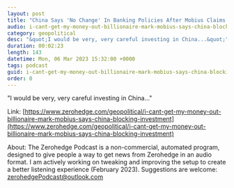 ```yaml
---
layout: post
title: "China Says 'No Change' In Banking Policies After Mobius Claims Money Trapped"
audio: i-cant-get-my-money-out-billionaire-mark-mobius-says-china-blocking-investment-1
category: geopolitical
desc: "&quot;I would be very, very careful investing in China...&quot;"
duration: 00:02:23
length: 143
datetime: Mon, 06 Mar 2023 15:32:00 +0000
tags: podcast
guid: i-cant-get-my-money-out-billionaire-mark-mobius-says-china-blocking-investment-0
order: 0
---
```

&quot;I would be very, very careful investing in China...&quot;

Link: [https://www.zerohedge.com/geopolitical/i-cant-get-my-money-out-billionaire-mark-mobius-says-china-blocking-investment](https://www.zerohedge.com/geopolitical/i-cant-get-my-money-out-billionaire-mark-mobius-says-china-blocking-investment)

About: The Zerohedge Podcast is a non-commercial, automated program, designed to give people a way to get news from Zerohedge in an audio format.  I am actively working on tweaking and improving the setup to create a better listening experience (February 2023).  Suggestions are welcome: [zerohedgePodcast@outlook.com](mailto:zerohedgePodcast@outlook.com)